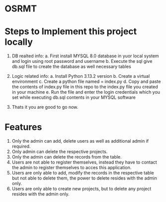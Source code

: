 # OSRMT

# **Steps to Implement this project locally**

1. DB realted info:
   a. First install MYSQL 8.0 database in yuor local system and login using root password and username
   b. Execute the sql give db.sql file to create the database as well necessary tables

2. Logic related info:
   a. Install Python 3.13.2 version
   b. Create a virtual environment
   c. Create a python file named = index.py
   d. Copy and paste the contents of index.py file in this repo to the index.py file you created in your machine
   e. Run the file and enter the login credentials which you set while executing db.sql contents in your MYSQL software

3. Thats it you are good to go now.


# **Features**

1. Only the admin can add, delete users as well as additional admin if required.
2. Only admin can delete the respective projects.
3. Only the admin can delete the records from the table.
4. Users are not able to register themselves, instead they have to contact the admin to register themselves to acces this application.
5. Users are only able to add, modify the records in the respective table but not able to delete them, the power to delete resides with the admin only.
6. Users are only able to create new projects, but to delete any project resides with the admin only.
